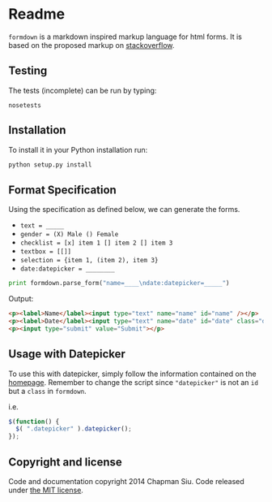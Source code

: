 Readme
======

`formdown` is a markdown inspired markup language for html forms. It is based on the proposed markup on [stackoverflow](http://stackoverflow.com/questions/5759661/wiki-or-markdown-like-syntax-for-simple-forms).

Testing
-------

The tests (incomplete) can be run by typing:

```
nosetests
```

Installation
------------

To install it in your Python installation run:

```python
python setup.py install
```

Format Specification
--------------------

Using the specification as defined below, we can generate the forms.

*   `text = _____`
*   `gender = (X) Male () Female`
*   `checklist = [x] item 1 [] item 2 [] item 3`
*   `textbox = [[]]`
*   `selection = {item 1, (item 2), item 3}`
*   `date:datepicker = ________`

```python
print formdown.parse_form("name=____\ndate:datepicker=_____")
```

Output:

```html
<p><label>Name</label><input type="text" name="name" id="name" /></p>
<p><label>Date</label><input type="text" name="date" id="date" class="datepicker"/></p>
<p><input type="submit" value="Submit"></p>
```

Usage with Datepicker
---------------------

To use this with datepicker, simply follow the information contained on the [homepage](http://jqueryui.com/datepicker/). Remember to change the script since `"datepicker"` is not an `id` but a `class` in `formdown`.

i.e.

```js
$(function() {
  $( ".datepicker" ).datepicker();
});
```

Copyright and license
---------------------

Code and documentation copyright 2014 Chapman Siu. Code released under [the MIT license](LICENSE). 